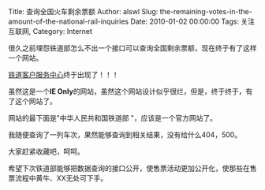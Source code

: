 Title: 查询全国火车剩余票额
Author: alswl
Slug: the-remaining-votes-in-the-amount-of-the-national-rail-inquiries
Date: 2010-01-02 00:00:00
Tags: 关注互联网, 
Category: Internet

很久之前埋怨铁道部怎么不出一个接口可以查询全国剩余票额，现在终于有了这样一个网站。

[铁道客户服务中心](http://www.12306.cn/mormhweb/kyfw/)终于出现了！！！

虽然这是一个**IE Only**的网站，虽然这个网站设计似乎很烂，但是，终于终于，有了这个网站了。

网站的最下面是"中华人民共和国铁道部 "，应该是一个官方网站了。

我随便查询了一列车次，果然能够查询到相关结果，没有给什么404，500。

大家赶紧收藏吧，呵呵。

希望下次铁道部能够把数据查询的接口公开，使售票活动更加公开化，使那些在售票流程中黄牛、XX无处可下手。

